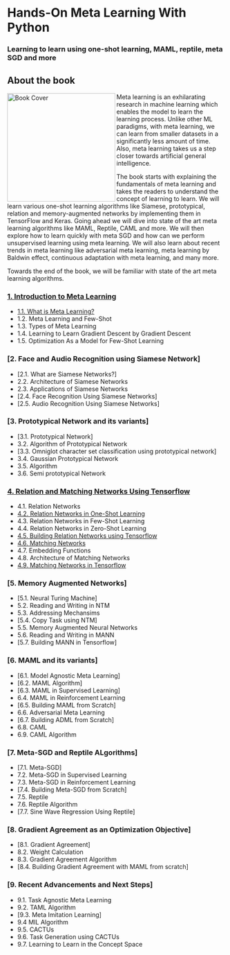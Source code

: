 # Hands-On Meta Learning With Python


###  Learning to learn using one-shot learning, MAML, reptile, meta SGD and more



## About the book
<a target="_blank" href="https://www.amazon.com/Hands-Meta-Learning-Python-algorithms-ebook/dp/B07KJJHYKF/ref=sr_1_1?ie=UTF8&qid=1543222179&sr=8-1&keywords=meta+learning+hands+on">
  <img src="https://github.com/sudharsan13296/Hands-On-Meta-Learning-With-Python/blob/master/Images/hands-on%20meta%20learning%20sudharsan.png" alt="Book Cover" width="250" align="left"/>
</a>


Meta learning is an exhilarating research in machine learning which enables the model to learn the learning process. Unlike other ML paradigms, with meta learning, we can learn from smaller datasets in a significantly less amount of time. Also, meta learning takes us a step closer towards artificial general intelligence.

The book starts with explaining the fundamentals of meta learning and takes the readers to understand the concept of learning to learn. We will learn various one-shot learning algorithms like Siamese, prototypical, relation and memory-augmented networks by implementing them in TensorFlow and Keras. Going ahead we will dive into state of the art meta learning algorithms like MAML, Reptile, CAML and more. We will then explore how to learn quickly with meta SGD and how can we perform unsupervised learning using meta learning. We will also learn about recent trends in meta learning like adversarial meta learning, meta learning by Baldwin effect, continuous adaptation with meta learning, and many more.

Towards the end of the book, we will be familiar with state of the art meta learning algorithms.


### [1. Introduction to Meta Learning](https://github.com/sudharsan13296/Hands-On-Meta-Learning-With-Python/tree/master/01.%20Introduction%20to%20Meta%20Learning)

* [1.1. What is Meta Learning?](https://github.com/sudharsan13296/Hands-On-Meta-Learning-With-Python/blob/master/01.%20Introduction%20to%20Meta%20Learning/1.1%20What%20is%20Meta%20Learning.ipynb)
* 1.2. Meta Learning and Few-Shot
* 1.3. Types of Meta Learning
* 1.4. Learning to Learn Gradient Descent by Gradient Descent
* 1.5. Optimization As a Model for Few-Shot Learning


### [2. Face and Audio Recognition using Siamese Network]

* [2.1. What are Siamese Networks?]
* 2.2. Architecture of Siamese Networks
* 2.3. Applications of Siamese Networks
* [2.4. Face Recognition Using Siamese Networks]
* [2.5. Audio Recognition Using Siamese Networks]


### [3. Prototypical Network and its variants]

* [3.1. Prototypical Network]
* 3.2. Algorithm of Prototypical Network
* [3.3. Omniglot character set classification using prototypical network]
* 3.4. Gaussian Prototypical Network
* 3.5. Algorithm
* 3.6. Semi prototypical Network


### [4. Relation and Matching Networks Using Tensorflow](https://github.com/sudharsan13296/Hands-On-Meta-Learning-With-Python/tree/master/04.%20Relation%20and%20Matching%20Networks%20Using%20Tensorflow)

* 4.1. Relation Networks
* [4.2. Relation Networks in One-Shot Learning](https://github.com/sudharsan13296/Hands-On-Meta-Learning-With-Python/blob/master/04.%20Relation%20and%20Matching%20Networks%20Using%20Tensorflow/4.2%20Relation%20Networks%20in%20One-Shot%20Learning.ipynb)
* 4.3. Relation Networks in Few-Shot Learning 
* 4.4. Relation Networks in Zero-Shot Learning
* [4.5. Building Relation Networks using Tensorflow](https://github.com/sudharsan13296/Hands-On-Meta-Learning-With-Python/blob/master/04.%20Relation%20and%20Matching%20Networks%20Using%20Tensorflow/4.5%20Building%20Relation%20Network%20Using%20Tensorflow.ipynb)
* [4.6. Matching Networks](https://github.com/sudharsan13296/Hands-On-Meta-Learning-With-Python/blob/master/04.%20Relation%20and%20Matching%20Networks%20Using%20Tensorflow/4.6%20Matching%20Networks.ipynb)
* 4.7. Embedding Functions
* 4.8. Architecture of Matching Networks
* [4.9. Matching Networks in Tensorflow](https://github.com/sudharsan13296/Hands-On-Meta-Learning-With-Python/blob/master/04.%20Relation%20and%20Matching%20Networks%20Using%20Tensorflow/4.9%20Matching%20Networks%20Using%20Tensorflow.ipynb)


### [5. Memory Augmented Networks]

* [5.1. Neural Turing Machine]
* 5.2. Reading and Writing in NTM
* 5.3. Addressing Mechansims
* [5.4. Copy Task using NTM]
* 5.5. Memory Augmented Neural Networks
* 5.6. Reading and Writing in MANN
* [5.7. Building MANN in Tensorflow]


### [6. MAML and its variants]

* [6.1. Model Agnostic Meta Learning]
* [6.2. MAML Algorithm]
* [6.3. MAML in Supervised Learning]
* 6.4. MAML in Reinforcement Learning
* [6.5. Building MAML from Scratch]
* 6.6. Adversarial Meta Learning
* [6.7. Building ADML from Scratch]
* 6.8. CAML
* 6.9. CAML Algorithm


### [7. Meta-SGD and Reptile ALgorithms]

* [7.1. Meta-SGD]
* 7.2. Meta-SGD in Supervised Learning
* 7.3. Meta-SGD in Reinforcement Learning
* [7.4. Building Meta-SGD from Scratch]
* 7.5. Reptile
* 7.6. Reptile Algorithm
* [7.7. Sine Wave Regression Using Reptile]


### [8. Gradient Agreement as an Optimization Objective]

* [8.1. Gradient Agreement]
* 8.2. Weight Calculation
* 8.3. Gradient Agreement Algorithm
* [8.4. Building Gradient Agreement with MAML from scratch]


### [9. Recent Advancements and Next Steps]

* 9.1. Task Agnostic Meta Learning
* 9.2. TAML Algorithm
* [9.3. Meta Imitation Learning]
* 9.4 MIL Algorithm
* 9.5. CACTUs
* 9.6. Task Generation using CACTUs
* 9.7. Learning to Learn in the Concept Space
